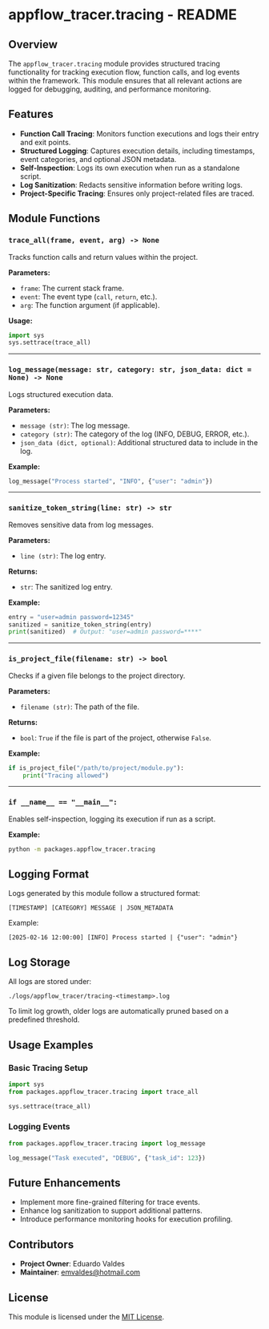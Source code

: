 # appflow_tracer.tracing - README

## Overview
The `appflow_tracer.tracing` module provides structured tracing functionality for tracking execution flow, function calls, and log events within the framework. This module ensures that all relevant actions are logged for debugging, auditing, and performance monitoring.

## Features
- **Function Call Tracing**: Monitors function executions and logs their entry and exit points.
- **Structured Logging**: Captures execution details, including timestamps, event categories, and optional JSON metadata.
- **Self-Inspection**: Logs its own execution when run as a standalone script.
- **Log Sanitization**: Redacts sensitive information before writing logs.
- **Project-Specific Tracing**: Ensures only project-related files are traced.

## Module Functions

### `trace_all(frame, event, arg) -> None`
Tracks function calls and return values within the project.

**Parameters:**
- `frame`: The current stack frame.
- `event`: The event type (`call`, `return`, etc.).
- `arg`: The function argument (if applicable).

**Usage:**
```python
import sys
sys.settrace(trace_all)
```

---
### `log_message(message: str, category: str, json_data: dict = None) -> None`
Logs structured execution data.

**Parameters:**
- `message (str)`: The log message.
- `category (str)`: The category of the log (INFO, DEBUG, ERROR, etc.).
- `json_data (dict, optional)`: Additional structured data to include in the log.

**Example:**
```python
log_message("Process started", "INFO", {"user": "admin"})
```

---
### `sanitize_token_string(line: str) -> str`
Removes sensitive data from log messages.

**Parameters:**
- `line (str)`: The log entry.

**Returns:**
- `str`: The sanitized log entry.

**Example:**
```python
entry = "user=admin password=12345"
sanitized = sanitize_token_string(entry)
print(sanitized)  # Output: "user=admin password=****"
```

---
### `is_project_file(filename: str) -> bool`
Checks if a given file belongs to the project directory.

**Parameters:**
- `filename (str)`: The path of the file.

**Returns:**
- `bool`: `True` if the file is part of the project, otherwise `False`.

**Example:**
```python
if is_project_file("/path/to/project/module.py"):
    print("Tracing allowed")
```

---
### `if __name__ == "__main__":`
Enables self-inspection, logging its execution if run as a script.

**Example:**
```bash
python -m packages.appflow_tracer.tracing
```

## Logging Format
Logs generated by this module follow a structured format:
```
[TIMESTAMP] [CATEGORY] MESSAGE | JSON_METADATA
```
Example:
```
[2025-02-16 12:00:00] [INFO] Process started | {"user": "admin"}
```

## Log Storage
All logs are stored under:
```
./logs/appflow_tracer/tracing-<timestamp>.log
```
To limit log growth, older logs are automatically pruned based on a predefined threshold.

## Usage Examples
### Basic Tracing Setup
```python
import sys
from packages.appflow_tracer.tracing import trace_all

sys.settrace(trace_all)
```

### Logging Events
```python
from packages.appflow_tracer.tracing import log_message

log_message("Task executed", "DEBUG", {"task_id": 123})
```

## Future Enhancements
- Implement more fine-grained filtering for trace events.
- Enhance log sanitization to support additional patterns.
- Introduce performance monitoring hooks for execution profiling.

## Contributors
- **Project Owner**: Eduardo Valdes
- **Maintainer**: emvaldes@hotmail.com

## License
This module is licensed under the [MIT License](../LICENSE).
